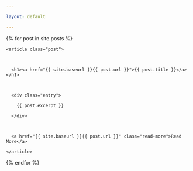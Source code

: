 ```yaml
---

layout: default

---
```




<div class="posts">

  {% for post in site.posts %}

    <article class="post">



      <h1><a href="{{ site.baseurl }}{{ post.url }}">{{ post.title }}</a></h1>



      <div class="entry">

        {{ post.excerpt }}

      </div>



      <a href="{{ site.baseurl }}{{ post.url }}" class="read-more">Read More</a>

    </article>

  {% endfor %}

</div>
